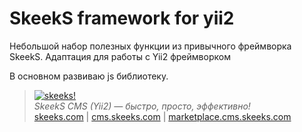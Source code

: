 SkeekS framework for yii2
===================================

Небольшой набор полезных функции из привычного фреймворка SkeekS.
Адаптация для работы с Yii2 фреймворком

В основном развиваю js библиотеку.

> [![skeeks!](https://gravatar.com/userimage/74431132/13d04d83218593564422770b616e5622.jpg)](http://skeeks.com)  
<i>SkeekS CMS (Yii2) — быстро, просто, эффективно!</i>  
[skeeks.com](http://skeeks.com) | [cms.skeeks.com](http://cms.skeeks.com) | [marketplace.cms.skeeks.com](http://marketplace.cms.skeeks.com)

